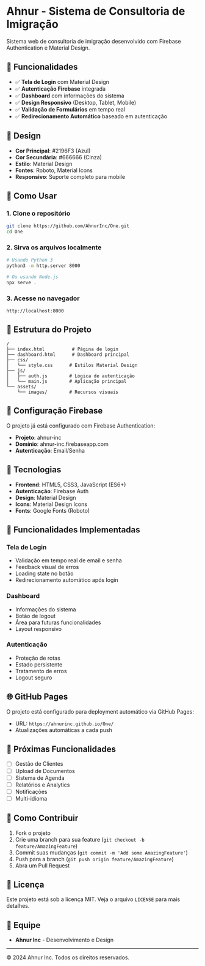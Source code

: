 # Ahnur - Sistema de Consultoria de Imigração

Sistema web de consultoria de imigração desenvolvido com Firebase Authentication e Material Design.

## 🎯 Funcionalidades

- ✅ **Tela de Login** com Material Design
- ✅ **Autenticação Firebase** integrada
- ✅ **Dashboard** com informações do sistema
- ✅ **Design Responsivo** (Desktop, Tablet, Mobile)
- ✅ **Validação de Formulários** em tempo real
- ✅ **Redirecionamento Automático** baseado em autenticação

## 🎨 Design

- **Cor Principal**: #2196F3 (Azul)
- **Cor Secundária**: #666666 (Cinza)
- **Estilo**: Material Design
- **Fontes**: Roboto, Material Icons
- **Responsivo**: Suporte completo para mobile

## 🚀 Como Usar

### 1. Clone o repositório
```bash
git clone https://github.com/AhnurInc/One.git
cd One
```

### 2. Sirva os arquivos localmente
```bash
# Usando Python 3
python3 -m http.server 8000

# Ou usando Node.js
npx serve .
```

### 3. Acesse no navegador
```
http://localhost:8000
```

## 📁 Estrutura do Projeto

```
/
├── index.html          # Página de login
├── dashboard.html      # Dashboard principal
├── css/
│   └── style.css      # Estilos Material Design
├── js/
│   ├── auth.js        # Lógica de autenticação
│   └── main.js        # Aplicação principal
└── assets/
    └── images/        # Recursos visuais
```

## 🔐 Configuração Firebase

O projeto já está configurado com Firebase Authentication:

- **Projeto**: ahnur-inc
- **Domínio**: ahnur-inc.firebaseapp.com
- **Autenticação**: Email/Senha

## 🔧 Tecnologias

- **Frontend**: HTML5, CSS3, JavaScript (ES6+)
- **Autenticação**: Firebase Auth
- **Design**: Material Design
- **Icons**: Material Design Icons
- **Fonts**: Google Fonts (Roboto)

## 📱 Funcionalidades Implementadas

### Tela de Login
- Validação em tempo real de email e senha
- Feedback visual de erros
- Loading state no botão
- Redirecionamento automático após login

### Dashboard
- Informações do sistema
- Botão de logout
- Área para futuras funcionalidades
- Layout responsivo

### Autenticação
- Proteção de rotas
- Estado persistente
- Tratamento de erros
- Logout seguro

## 🌐 GitHub Pages

O projeto está configurado para deployment automático via GitHub Pages:
- URL: `https://ahnurinc.github.io/One/`
- Atualizações automáticas a cada push

## 🔮 Próximas Funcionalidades

- [ ] Gestão de Clientes
- [ ] Upload de Documentos
- [ ] Sistema de Agenda
- [ ] Relatórios e Analytics
- [ ] Notificações
- [ ] Multi-idioma

## 📝 Como Contribuir

1. Fork o projeto
2. Crie uma branch para sua feature (`git checkout -b feature/AmazingFeature`)
3. Commit suas mudanças (`git commit -m 'Add some AmazingFeature'`)
4. Push para a branch (`git push origin feature/AmazingFeature`)
5. Abra um Pull Request

## 📄 Licença

Este projeto está sob a licença MIT. Veja o arquivo `LICENSE` para mais detalhes.

## 👥 Equipe

- **Ahnur Inc** - Desenvolvimento e Design

---

© 2024 Ahnur Inc. Todos os direitos reservados.